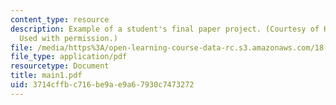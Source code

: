 ```yaml
---
content_type: resource
description: Example of a student's final paper project. (Courtesy of Kai-Wing Fung.
  Used with permission.)
file: /media/https%3A/open-learning-course-data-rc.s3.amazonaws.com/18-994-seminar-in-geometry-fall-2004/3714cffbc716be9ae9a67930c7473272_main1.pdf
file_type: application/pdf
resourcetype: Document
title: main1.pdf
uid: 3714cffb-c716-be9a-e9a6-7930c7473272
---
```

